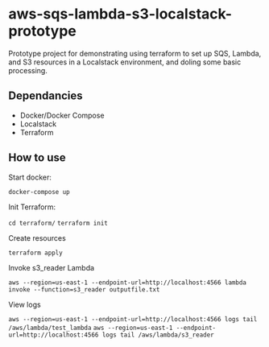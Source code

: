 # aws-sqs-lambda-s3-localstack-prototype
Prototype project for demonstrating using terraform to set up SQS, Lambda, and S3 resources in a Localstack environment, and doling some basic processing.

## Dependancies
* Docker/Docker Compose
* Localstack
* Terraform

## How to use

Start docker:

```docker-compose up```

Init Terraform:

```cd terraform/```
```terraform init```

Create resources

```terraform apply```

Invoke s3_reader Lambda

```aws --region=us-east-1 --endpoint-url=http://localhost:4566 lambda invoke --function=s3_reader outputfile.txt```

View logs

```aws --region=us-east-1 --endpoint-url=http://localhost:4566 logs tail /aws/lambda/test_lambda```
```aws --region=us-east-1 --endpoint-url=http://localhost:4566 logs tail /aws/lambda/s3_reader```
